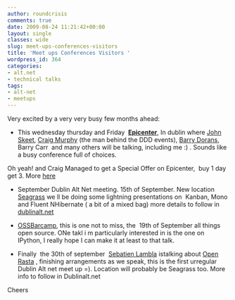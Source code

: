 ```yaml
---
author: roundcrisis
comments: true
date: 2009-08-24 11:21:42+00:00
layout: single
classes: wide
slug: meet-ups-conferences-visitors
title: 'Meet ups Conferences Visitors '
wordpress_id: 364
categories:
- alt.net
- technical talks
tags:
- alt-net
- meetups
---
```


Very excited by a very very busy few months ahead:

- This wednesday thursday and Friday  [**Epicenter**](http://epicenter.ie/index.html), In dublin where [John Skeet](http://csharpindepth.com/), [Craig Murphy](http://www.craigmurphy.com/blog/) (the man behind the DDD events), [Barry Dorans](http://idunno.org/), Barry Carr  and many others will be talking, including me :) . Sounds like a busy conference full of choices.

Oh yeah! and Craig Managed to get a Special Offer on Epicenter,  buy 1 day get 3. More [here](http://www.craigmurphy.com/blog/?p=1578)

- September Dublin Alt Net meeting. 15th of September. New location [Seagrass](http://www.seagrassdublin.com/) we ll be doing some lightning presentations on  Kanban, Mono and Fluent NHibernate ( a bit of a mixed bag) more details to follow in [dublinalt.net](http://dublinalt.net)

- [OSSBarcamp](http://www.ossbarcamp.com/), this is one not to miss, the  19th of September all things open source. ONe takl i m particularly interested in is the one on IPython, I really hope I can make it at least to that talk.

- Finally  the 30th of september  [Sebatien Lambla](http://serialseb.blogspot.com/) istalking about [Open Rasta](http://www.ohloh.net/p/openrasta) , finishing arrangements as we speak, this is the first urregular Dublin Alt net meet up =). Location will probably be Seagrass too. More info to follow in Dublinalt.net

Cheers
